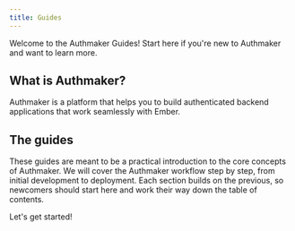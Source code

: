 ```yaml
---
title: Guides
---
```


Welcome to the Authmaker Guides! Start here if you're new to Authmaker and want to learn more.

## What is Authmaker?

Authmaker is a platform that helps you to build authenticated backend applications that work seamlessly with Ember.

## The guides

These guides are meant to be a practical introduction to the core concepts of Authmaker. We will cover the Authmaker workflow step by step, from initial development to deployment. Each section builds on the previous, so newcomers should start here and work their way down the table of contents.

Let's get started!
